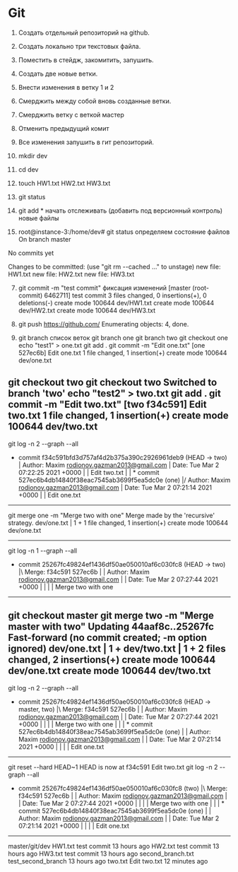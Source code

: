 # Git
1. Создать отдельный репозиторий на github.
2. Создать локально три текстовых файла.
3. Поместить в стейдж, закомитить, запушить.
4. Создать две новые ветки.
5. Внести изменения в ветку 1 и 2 
6. Смерджить между собой вновь созданные ветки.
7. Смерджить ветку с веткой мастер
8. Отменить предыдущий комит
9. Все изменения запушить в гит репозиторий.

1. mkdir dev
2. cd dev
3. touch HW1.txt HW2.txt HW3.txt
4. git status
5. git add * начать отслеживать (добавить под версионный контроль) новые файлы
6. root@instance-3:/home/dev# git status определяем состояние файлов
On branch master

No commits yet

Changes to be committed:
  (use "git rm --cached <file>..." to unstage)
        new file:   HW1.txt
        new file:   HW2.txt
        new file:   HW3.txt

7. git commit -m "test commit" фиксация изменений
[master (root-commit) 6462711] test commit
 3 files changed, 0 insertions(+), 0 deletions(-)
 create mode 100644 dev/HW1.txt
 create mode 100644 dev/HW2.txt
 create mode 100644 dev/HW3.txt

8.  git push https://github.com/
Enumerating objects: 4, done.
9. git branch список веток
git branch one
git branch two
git checkout one
echo "test1" > one.txt
git add .
git commit -m "Edit one.txt"
[one 527ec6b] Edit one.txt
 1 file changed, 1 insertion(+)
 create mode 100644 dev/one.txt


git checkout two
git checkout two
Switched to branch 'two'
echo "test2" > two.txt
git add .
git commit -m "Edit two.txt"
[two f34c591] Edit two.txt
 1 file changed, 1 insertion(+)
 create mode 100644 dev/two.txt
--------------------------------
git log -n 2 --graph --all
* commit f34c591bfd3d757af4d2b375a390c2926961deb9 (HEAD -> two)
| Author: Maxim <rodionov.gazman2013@gmail.com>
| Date:   Tue Mar 2 07:22:25 2021 +0000
|
|     Edit two.txt
|
| * commit 527ec6b4db14840f38eac7545ab3699f5ea5dc0e (one)
|/  Author: Maxim <rodionov.gazman2013@gmail.com>
|   Date:   Tue Mar 2 07:21:14 2021 +0000
|
|       Edit one.txt

------------------------------------
git merge one  -m "Merge two with one"
Merge made by the 'recursive' strategy.
 dev/one.txt | 1 +
 1 file changed, 1 insertion(+)
 create mode 100644 dev/one.txt

---------------------------------------------
git log -n 1 --graph --all
*   commit 25267fc49824ef1436df50ae050010af6c030fc8 (HEAD -> two)
|\  Merge: f34c591 527ec6b
| | Author: Maxim <rodionov.gazman2013@gmail.com>
| | Date:   Tue Mar 2 07:27:44 2021 +0000
| |
| |     Merge two with one


-------------------------------------------
git checkout master
git merge two -m "Merge master with two"
Updating 44aaf8c..25267fc
Fast-forward (no commit created; -m option ignored)
 dev/one.txt | 1 +
 dev/two.txt | 1 +
 2 files changed, 2 insertions(+)
 create mode 100644 dev/one.txt
 create mode 100644 dev/two.txt
------------------------------------------
git log -n 2 --graph --all
*   commit 25267fc49824ef1436df50ae050010af6c030fc8 (HEAD -> master, two)
|\  Merge: f34c591 527ec6b
| | Author: Maxim <rodionov.gazman2013@gmail.com>
| | Date:   Tue Mar 2 07:27:44 2021 +0000
| |
| |     Merge two with one
| |
| * commit 527ec6b4db14840f38eac7545ab3699f5ea5dc0e (one)
| | Author: Maxim <rodionov.gazman2013@gmail.com>
| | Date:   Tue Mar 2 07:21:14 2021 +0000
| |
| |     Edit one.txt
---------------------------------------------
git reset --hard HEAD~1
HEAD is now at f34c591 Edit two.txt
git log -n 2 --graph --all
*   commit 25267fc49824ef1436df50ae050010af6c030fc8 (two)
|\  Merge: f34c591 527ec6b
| | Author: Maxim <rodionov.gazman2013@gmail.com>
| | Date:   Tue Mar 2 07:27:44 2021 +0000
| |
| |     Merge two with one
| |
| * commit 527ec6b4db14840f38eac7545ab3699f5ea5dc0e (one)
| | Author: Maxim <rodionov.gazman2013@gmail.com>
| | Date:   Tue Mar 2 07:21:14 2021 +0000
| |
| |     Edit one.txt

----------------------------------------------
master/git/dev
HW1.txt
test commit
13 hours ago
HW2.txt
test commit
13 hours ago
HW3.txt
test commit
13 hours ago
second_branch.txt
test_second_branch
13 hours ago
two.txt
Edit two.txt
12 minutes ago
